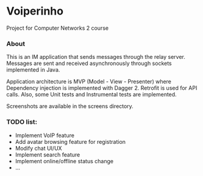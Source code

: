 # Voiperinho
Project for Computer Networks 2 course

### About
This is an IM application that sends messages through the relay server. Messages are sent and received asynchronously through sockets implemented in Java.

Application architecture is MVP (Model - View - Presenter) where Dependency injection is implemented with Dagger 2. Retrofit is used for API calls.
Also, some Unit tests and Instrumental tests are implemented.

Screenshots are available in the screens directory.
### TODO list:
- Implement VoIP feature
- Add avatar browsing feature for registration
- Modify chat UI/UX
- Implement search feature
- Implement online/offline status change
- ...
